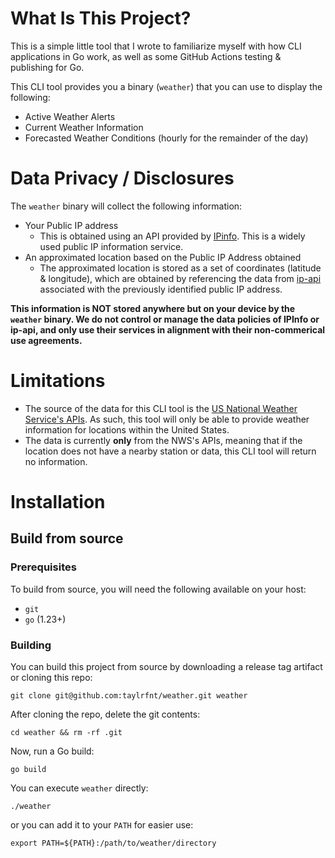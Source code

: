 # What Is This Project?
This is a simple little tool that I wrote to familiarize myself with how CLI applications
in Go work, as well as some GitHub Actions testing & publishing for Go.

This CLI tool provides you a binary (`weather`) that you can use to display the following:
- Active Weather Alerts
- Current Weather Information
- Forecasted Weather Conditions (hourly for the remainder of the day)

# Data Privacy / Disclosures
The `weather` binary will collect the following information:
- Your Public IP address
    - This is obtained using an API provided by [IPinfo](https://ipinfo.io).  This is a widely
    used public IP information service.
- An approximated location based on the Public IP Address obtained
    - The approximated location is stored as a set of coordinates (latitude & longitude), which
    are obtained by referencing the data from [ip-api](https://ip-api.com/) associated with the
    previously identified public IP address.

**This information is NOT stored anywhere but on your device by the `weather` binary.  We do not
control or manage the data policies of IPInfo or ip-api, and only use their services in alignment
with their non-commerical use agreements.**

# Limitations
- The source of the data for this CLI tool is the [US National Weather
Service's APIs](https://www.weather.gov/documentation/services-web-api).  As such, this
tool will only be able to provide weather information for locations within the United States.
- The data is currently **only** from the NWS's APIs, meaning that if the location does not have a
nearby station or data, this CLI tool will return no information.

# Installation
## Build from source
### Prerequisites
To build from source, you will need the following available on your host:
- `git`
- `go` (1.23+)
### Building
You can build this project from source by downloading a release tag artifact or cloning this repo:
```
git clone git@github.com:taylrfnt/weather.git weather
```
After cloning the repo, delete the git contents:
```
cd weather && rm -rf .git
```
Now, run a Go build:
```
go build
```
You can execute `weather` directly:
```
./weather
```
or you can add it to your `PATH` for easier use:
```
export PATH=${PATH}:/path/to/weather/directory
```

